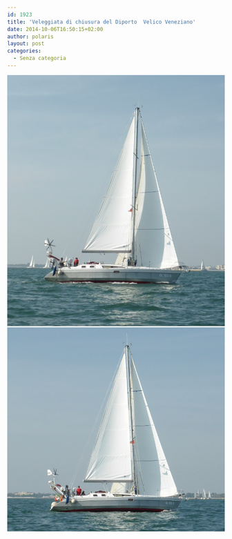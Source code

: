 ```yaml
---
id: 1923
title: 'Veleggiata di chiusura del Diporto  Velico Veneziano'
date: 2014-10-06T16:50:15+02:00
author: polaris
layout: post
categories:
  - Senza categoria
---
```

![foto1](/foto/chiusura1.jpg)
![foto2](/foto/chiusura2.jpg)
